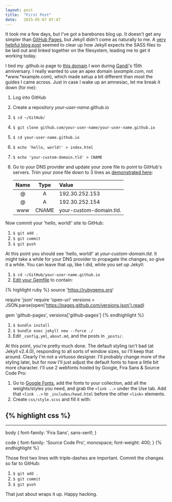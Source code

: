 ```yaml
---
layout: post
title:  "First Post"
date:   2015-05-07 07:47
---
```


It took me a few days, but I've got a barebones blog up.  It doesn't get any simpler than [GitHub Pages][gh-pages], but Jekyll didn't come as naturally to me.  A [very helpful blog post][veithen] seemed to clear up how Jekyll expects the SASS files to be laid out and linked together on the filesystem, leading me to get it working today.

I tied my .github.io page to [this domain][alecroy] I won during [Gandi][gandi]'s 15th anniversary.  I really wanted to use an apex domain (*example.com*, not *www.*example.com), which made setup a bit different than most the guides I came across.  Just in case I wake up an amnesiac, let me break it down (for me):

1.  Log into GitHub
1.  Create a repository *your-user-name*.github.io
1.  `$ cd ~/GitHub/`
1.  `$ git clone github.com/your-user-name/your-user-name.github.io`
1.  `$ cd your-user-name.github.io`
1.  `$ echo 'hello, world!' > index.html`
1.  `$ echo 'your-custom-domain.tld' > CNAME`
1.  Go to your DNS provider and update your zone file to point to GitHub's servers.  Trim your zone file down to 3 lines as [demonstrated here][spector]:

    | Name | Type  | Value |
    |:----:|:-----:|:----- |
    | @    | A     | 192.30.252.153 |
    | @    | A     | 192.30.252.154 |
    | www  | CNAME | your-custom-domain.tld. |

Now commit your 'hello, world!' site to GitHub:

1.  `$ git add .`
1.  `$ git commit`
1.  `$ git push`

At this point you should see 'hello, world!' at *your-custom-domain.tld*.  It might take a while for your DNS provider to propagate the changes, so give it a while.  You can leave that up, like I did, while you set up Jekyll:

1.  `$ cd ~/GitHub/your-user-name.github.io`
1.  [Edit your Gemfile][jekyll-ghpages] to contain:

{% highlight ruby %}
source 'https://rubygems.org'

require 'json'
require 'open-uri'
versions = JSON.parse(open('https://pages.github.com/versions.json').read)

gem 'github-pages', versions['github-pages']
{% endhighlight %}

1.  `$ bundle install`
1.  `$ bundle exec jekyll new --force ./`
1.  Edit `_config.yml`, `about.md`, and the posts in `_posts/`.


At this point, you're pretty much done.  The default styling isn't bad (at Jekyll v2.4.0), responding to all sorts of window sizes, so I'll keep that around.  Clearly I'm not a virtuoso designer.  I'll probably change more of the styling later, but for now I'll just adjust the default fonts to have a little bit more character.  I'll use 2 webfonts hosted by Google, Fira Sans & Source Code Pro:

1.  Go to [Google Fonts][goog-fonts], add the fonts to your collection, add all the weights/styles you need, and grab the `<link ..>` under the Use tab.  Add that `<link ..>` to `_includes/head.html` before the other `<link>` elements.
1.  Create `css/style.scss` and fill it with:

{% highlight css %}
---
---

body {
  font-family: 'Fira Sans', sans-serif;
}

code {
  font-family: 'Source Code Pro', monospace;
  font-weight: 400;
}
{% endhighlight %}

Those first two lines with triple-dashes are important.  Commit the changes so far to GitHub:

1.  `$ git add .`
1.  `$ git commit`
1.  `$ git push`

That just about wraps it up.  Happy hacking.

[gh-pages]: https://pages.github.com
[veithen]: https://veithen.github.io/2015/03/26/jekyll-bootstrap.html
[gandi]: https://www.gandi.net
[alecroy]: http://alecroy.me
[spector]: http://spector.io/how-to-set-up-github-pages-with-a-custom-domain-on-gandi/
[goog-fonts]: https://www.google.com/fonts
[jekyll-ghpages]: http://jekyllrb.com/docs/github-pages/
